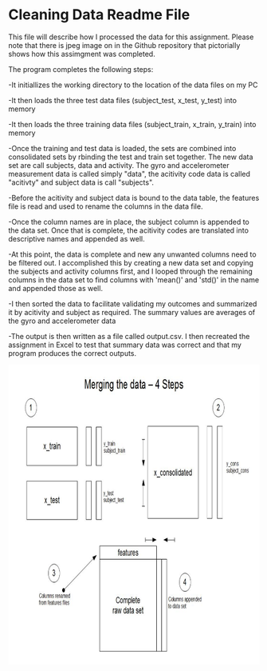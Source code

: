 Cleaning Data Readme File
========================================================

<!-- This is an R Markdown document. Markdown is a simple formatting syntax for authoring web pages (click the **Help** toolbar button for more details on using R Markdown).

When you click the **Knit HTML** button a web page will be generated that includes both content as well as the output of any embedded R code chunks within the document. You can embed an R code chunk like this: -->


This file will describe how I processed the data for this assignment.  Please note that there is jpeg image on in the Github repository that pictorially shows how this assimgment was completed.

The program completes the following steps:


-It initiallizes the working directory to the location of the data files on my PC

-It then loads the three test data files (subject_test, x_test, y_test) into memory

-It then loads the three training data files (subject_train, x_train, y_train) into memory

-Once the training and test data is loaded, the sets are combined into consolidated sets by rbinding the test and train set together.  The new data set are call subjects, data and activity.  The gyro and accelerometer measurement data is called simply "data", the acitivity code data is called "acitivty" and subject data is call "subjects".

-Before the acitivity and subject data is bound to the data table, the features file is read and used to rename the columns in the data file.

-Once the column names are in place, the subject column is appended to the data set.  Once that is complete, the acitivity codes are translated into descriptive names and appended as well.

-At this point, the data is complete and new any unwanted columns need to be filtered out.  I accomplished this by creating a new data set and copying the subjects and activity columns first, and I looped through the remaining columns in the data set to find columns with 'mean()' and 'std()' in the name and appended those as well.

-I then sorted the data to facilitate validating my outcomes and summarized it by acitivity and subject as required.  The summary values are averages of the gyro and accelerometer data

-The output is then written as a file called output.csv.  I then recreated the assignment in Excel to test that summary data was correct and that my program produces the correct outputs.

<img src="Data_Merge_Diagram.jpg" width="800px" height="600px" />
